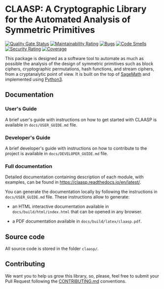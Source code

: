 # CLAASP: A Cryptographic Library for the Automated Analysis of Symmetric Primitives

[![Quality Gate Status](https://sonarcloud.io/api/project_badges/measure?project=Crypto-TII_claasp&metric=alert_status)](https://sonarcloud.io/summary/new_code?id=Crypto-TII_claasp)
[![Maintainability Rating](https://sonarcloud.io/api/project_badges/measure?project=Crypto-TII_claasp&metric=sqale_rating)](https://sonarcloud.io/summary/new_code?id=Crypto-TII_claasp)
[![Bugs](https://sonarcloud.io/api/project_badges/measure?project=Crypto-TII_claasp&metric=bugs)](https://sonarcloud.io/summary/new_code?id=Crypto-TII_claasp)
[![Code Smells](https://sonarcloud.io/api/project_badges/measure?project=Crypto-TII_claasp&metric=code_smells)](https://sonarcloud.io/summary/new_code?id=Crypto-TII_claasp)
[![Security Rating](https://sonarcloud.io/api/project_badges/measure?project=Crypto-TII_claasp&metric=security_rating)](https://sonarcloud.io/summary/new_code?id=Crypto-TII_claasp)
[![Coverage](https://sonarcloud.io/api/project_badges/measure?project=Crypto-TII_claasp&metric=coverage)](https://sonarcloud.io/summary/new_code?id=Crypto-TII_claasp)

This package is designed as a software tool to automate as much as possible the analysis of the design of symmetric primitives 
such as block ciphers, cryptographic permutations, hash functions, and stream ciphers, from a cryptanalytic point of view.
It is built on the top of [SageMath](http://www.sagemath.org) and
implemented using [Python3](https://www.python.org/).

## Documentation

### User's Guide

A brief user's guide with instructions on how to get started with CLAASP 
is available in `docs/USER_GUIDE.md` file.

### Developer's Guide

A brief developer's guide with instructions on how to contribute to the project 
is available in `docs/DEVELOPER_GUIDE.md` file.
 
### Full documentation

Detailed documentation containing description of each module, with examples, can be found 
in https://claasp.readthedocs.io/en/latest/.

You can generate the documentation locally by following the instructions in `docs/USER_GUIDE.md` file. 
These instructions allow to generate:

- an HTML interactive documentation available in `docs/build/html/index.html` that can be opened in any browser.
 
- a PDF documentation available in `docs/build/latex/claasp.pdf`.

## Source code

All source code is stored in the folder ``claasp/``.

## Contributing
We want you to help us grow this library, so, please, feel free to submit your Pull Request following the 
[CONTRIBUTING.md](docs/CONTRIBUTING.md) conventions.
